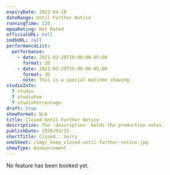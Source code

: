 ```yaml
---
expiryDate: 2021-04-10
dateRange: Until Further Notice
runningTime: 120
mpaaRating: Not Rated
officialURL: null
imdbURL: null
performanceList:
  performance:
    - date: 2021-03-28T19:00:00-05:00
      format: 2D
    - date: 2021-03-29T15:00:00-05:00
      format: 3D
      note: This is a special matinee showing.
studioInfo:
  ? studio
  ? studioFee
  ? studioPercentage
draft: true
showFormat: N/A
title: Closed Until Further Notice
description: The 'description' holds the production notes.
publishDate: 2020/03/15
shortTitle: Closed...Sorry
oneSheet: /img/_keep_closed-until-further-notice.jpg
showType: Announcement
---
```


No feature has been booked yet.

